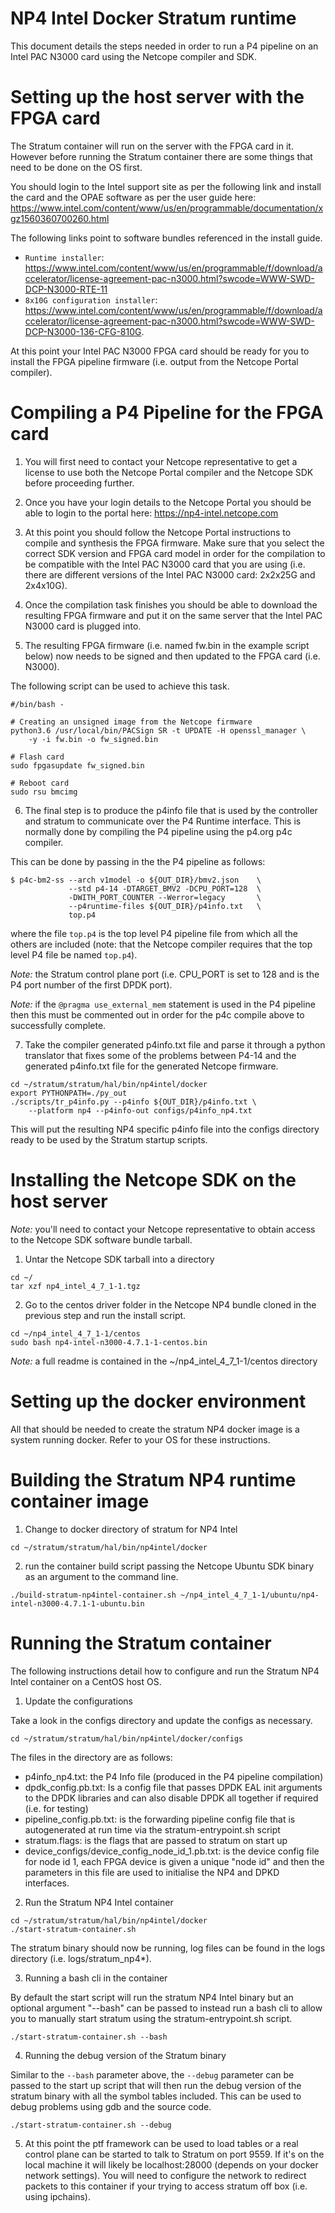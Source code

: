 <!--
Copyright 2020 Dell EMC

SPDX-License-Identifier: Apache-2.0
-->
# NP4 Intel Docker Stratum runtime

This document details the steps needed in order to run a P4 pipeline
on an Intel PAC N3000 card using the Netcope compiler and SDK.

# Setting up the host server with the FPGA card

The Stratum container will run on the server with the FPGA card in it. However
before running the Stratum container there are some things that need to be
done on the OS first.

You should login to the Intel support site as per the following link and
install the card and the OPAE software as per the user guide here: https://www.intel.com/content/www/us/en/programmable/documentation/xgz1560360700260.html

The following links point to software bundles referenced in the install guide.

* `Runtime installer`: https://www.intel.com/content/www/us/en/programmable/f/download/accelerator/license-agreement-pac-n3000.html?swcode=WWW-SWD-DCP-N3000-RTE-11
* `8x10G configuration installer`: https://www.intel.com/content/www/us/en/programmable/f/download/accelerator/license-agreement-pac-n3000.html?swcode=WWW-SWD-DCP-N3000-136-CFG-810G.

At this point your Intel PAC N3000 FPGA card should be ready for you to
install the FPGA pipeline firmware (i.e. output from the Netcope Portal
compiler).

# Compiling a P4 Pipeline for the FPGA card

1. You will first need to contact your Netcope representative to get a
license to use both the Netcope Portal compiler and the Netcope SDK before
proceeding further.

2. Once you have your login details to the Netcope Portal you should be able
to login to the portal here: https://np4-intel.netcope.com

3. At this point you should follow the Netcope Portal instructions to compile
and synthesis the FPGA firmware.  Make sure that you select the correct
SDK version and FPGA card model in order for the compilation to be
compatible with the Intel PAC N3000 card that you are using (i.e. there
are different versions of the Intel PAC N3000 card: 2x2x25G and 2x4x10G).

4. Once the compilation task finishes you should be able to download the
resulting FPGA firmware and put it on the same server that the Intel PAC
N3000 card is plugged into.

5. The resulting FPGA firmware (i.e. named fw.bin in the example script below)
now needs to be signed and then updated to the FPGA card (i.e. N3000).

The following script can be used to achieve this task.

```
#/bin/bash -

# Creating an unsigned image from the Netcope firmware
python3.6 /usr/local/bin/PACSign SR -t UPDATE -H openssl_manager \
    -y -i fw.bin -o fw_signed.bin

# Flash card
sudo fpgasupdate fw_signed.bin

# Reboot card
sudo rsu bmcimg
```

6. The final step is to produce the p4info file that is used by the
controller and stratum to communicate over the P4 Runtime interface.
This is normally done by compiling the P4 pipeline using the p4.org
p4c compiler.

This can be done by passing in the the P4 pipeline as follows:

```
$ p4c-bm2-ss --arch v1model -o ${OUT_DIR}/bmv2.json    \
             --std p4-14 -DTARGET_BMV2 -DCPU_PORT=128  \
             -DWITH_PORT_COUNTER --Werror=legacy       \
             --p4runtime-files ${OUT_DIR}/p4info.txt   \
             top.p4
```

where the file `top.p4` is the top level P4 pipeline file from which all
the others are included (note: that the Netcope compiler requires that the
top level P4 file be named `top.p4`).

*Note:* the Stratum control plane port (i.e. CPU_PORT is set to 128 and
is the P4 port number of the first DPDK port).

*Note:* if the `@pragma use_external_mem` statement is used in the P4
pipeline then this must be commented out in order for the p4c compile
above to successfully complete.

7. Take the compiler generated p4info.txt file and parse it through a
python translator that fixes some of the problems between P4-14 and the
generated p4info.txt file for the generated Netcope firmware.

```
cd ~/stratum/stratum/hal/bin/np4intel/docker
export PYTHONPATH=./py_out
./scripts/tr_p4info.py --p4info ${OUT_DIR}/p4info.txt \
    --platform np4 --p4info-out configs/p4info_np4.txt
```

This will put the resulting NP4 specific p4info file into the configs
directory ready to be used by the Stratum startup scripts.

# Installing the Netcope SDK on the host server

*Note:* you'll need to contact your Netcope representative to obtain access
        to the Netcope SDK software bundle tarball.

1. Untar the Netcope SDK tarball into a directory

```
cd ~/
tar xzf np4_intel_4_7_1-1.tgz
```

2. Go to the centos driver folder in the Netcope NP4 bundle cloned in the
previous step and run the install script.

```
cd ~/np4_intel_4_7_1-1/centos
sudo bash np4-intel-n3000-4.7.1-1-centos.bin
```

*Note:* a full readme is contained in the ~/np4_intel_4_7_1-1/centos directory

# Setting up the docker environment

All that should be needed to create the stratum NP4 docker image is a
system running docker.  Refer to your OS for these instructions.

# Building the Stratum NP4 runtime container image

1. Change to docker directory of stratum for NP4 Intel

```
cd ~/stratum/stratum/hal/bin/np4intel/docker
```

2. run the container build script passing the Netcope Ubuntu SDK binary as
   an argument to the command line.

```
./build-stratum-np4intel-container.sh ~/np4_intel_4_7_1-1/ubuntu/np4-intel-n3000-4.7.1-1-ubuntu.bin
```

# Running the Stratum container

The following instructions detail how to configure and run the Stratum
NP4 Intel container on a CentOS host OS.

1. Update the configurations

Take a look in the configs directory and update the configs as necessary.

```
cd ~/stratum/stratum/hal/bin/np4intel/docker/configs
```

The files in the directory are as follows:
- p4info_np4.txt: the P4 Info file (produced in the P4 pipeline compilation)
- dpdk_config.pb.txt: Is a config file that passes DPDK EAL init arguments to the DPDK libraries and can also disable DPDK all together if required (i.e. for testing)
- pipeline_config.pb.txt: is the forwarding pipeline config file that is autogenerated at run time via the stratum-entrypoint.sh script
- stratum.flags: is the flags that are passed to stratum on start up
- device_configs/device_config_node_id_1.pb.txt: is the device config file for node id 1, each FPGA device is given a unique "node id" and then the parameters in this file are used to initialise the NP4 and DPKD interfaces.

2. Run the Stratum NP4 Intel container

```
cd ~/stratum/stratum/hal/bin/np4intel/docker
./start-stratum-container.sh

```

The stratum binary should now be running, log files can be found in the  logs directory (i.e. logs/stratum_np4*).

3. Running a bash cli in the container

By default the start script will run the stratum NP4 Intel binary but
an optional argument "--bash" can be passed to instead run a bash cli to
allow you to manually start stratum using the stratum-entrypoint.sh script.

```
./start-stratum-container.sh --bash
```

4. Running the debug version of the Stratum binary

Similar to the `--bash` parameter above, the `--debug` parameter can be
passed to the start up script that will then run the debug version of
the stratum binary with all the symbol tables included.  This can be used
to debug problems using gdb and the source code.

```
./start-stratum-container.sh --debug
```

5. At this point the ptf framework can be used to load tables or a real
control plane can be started to talk to Stratum on port 9559. If it's
on the local machine it will likely be localhost:28000 (depends on your
docker network settings).  You will need to configure the network to
redirect packets to this container if your trying to access stratum off
box (i.e. using ipchains).


